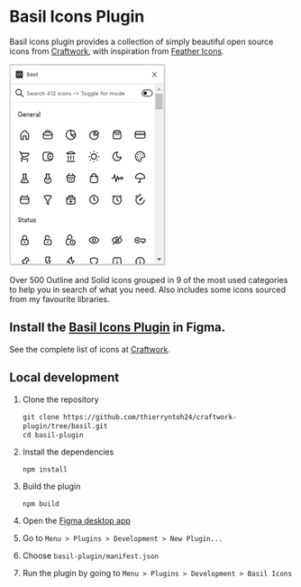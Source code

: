 # Basil Icons Plugin

Basil icons plugin provides a collection of simply beautiful open source icons from [Craftwork](https://craftwork.desisgn), with inspiration from [Feather Icons](https://feathericons.com).

![Cover](./src/Screenshot.png)

Over 500 Outline and Solid icons grouped in 9 of the most used categories to help you in search of what you need. Also includes some icons sourced from my favourite libraries.

## Install the [Basil Icons Plugin](https://www.figma.com/community/plugin/1047665302404244638) in Figma.

See the complete list of icons at [Craftwork](https://craftwork.design/downloads/basil).

## Local development

1. Clone the repository

   ```shell
   git clone https://github.com/thierryntoh24/craftwork-plugin/tree/basil.git
   cd basil-plugin
   ```

2. Install the dependencies

   ```c
   npm install
   ```

3. Build the plugin

   ```
   npm build
   ```

4. Open the [Figma desktop app](https://www.figma.com/downloads/)

5. Go to `Menu > Plugins > Development > New Plugin...`

6. Choose `basil-plugin/manifest.json`

7. Run the plugin by going to `Menu > Plugins > Development > Basil Icons`
